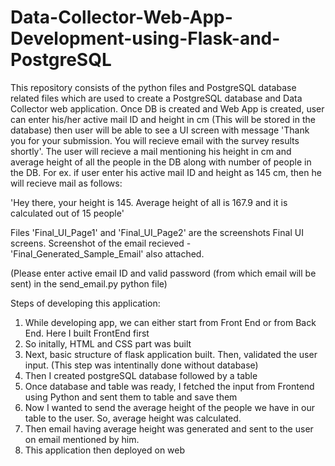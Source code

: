 # Data-Collector-Web-App-Development-using-Flask-and-PostgreSQL
This repository consists of the python files and PostgreSQL database related files which are used to create a PostgreSQL database and Data Collector web application.
Once DB is created and Web App is created, user can enter his/her active mail ID and height in cm (This will be stored in the database) then user will be able to see a UI screen with message 'Thank you for your submission. You will recieve email with the survey results shortly'.
The user will recieve a mail mentioning his height in cm and average height of all the people in the DB along with number of people in the DB.
For ex. if user enter his active mail ID and height as 145 cm, then he will recieve mail as follows:

'Hey there, your height is 145. Average height of all is 167.9 and it is calculated out of 15 people'

Files 'Final_UI_Page1' and 'Final_UI_Page2' are the screenshots Final UI screens. Screenshot of the email recieved - 'Final_Generated_Sample_Email' also attached.

(Please enter active email ID and valid password (from which email will be sent) in the send_email.py python file)

Steps of developing this application:

1. While developing app, we can either start from Front End or from Back End. Here I built FrontEnd first
2. So initally, HTML and CSS part was built
3. Next, basic structure of flask application built. Then, validated the user input. (This step was intentinally done without database)
4. Then I created postgreSQL database followed by a table
5. Once database and table was ready, I fetched the input from Frontend using Python and sent them to table and save them
6. Now I wanted to send the average height of the people we have in our table to the user. So, average height was calculated.
7. Then email having average height was generated and sent to the user on email mentioned by him.
8. This application then deployed on web
